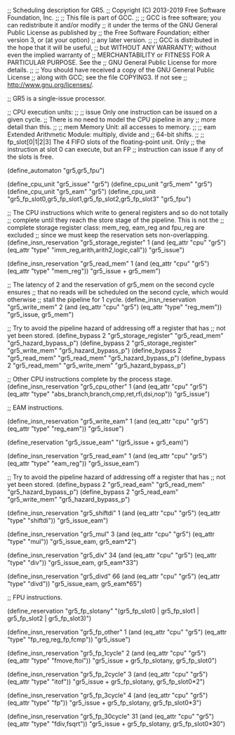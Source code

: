 ;; Scheduling description for GR5.
;; Copyright (C) 2013-2019 Free Software Foundation, Inc.
;;
;; This file is part of GCC.
;;
;; GCC is free software; you can redistribute it and/or modify
;; it under the terms of the GNU General Public License as published by
;; the Free Software Foundation; either version 3, or (at your option)
;; any later version.
;;
;; GCC is distributed in the hope that it will be useful,
;; but WITHOUT ANY WARRANTY; without even the implied warranty of
;; MERCHANTABILITY or FITNESS FOR A PARTICULAR PURPOSE.  See the
;; GNU General Public License for more details.
;;
;; You should have received a copy of the GNU General Public License
;; along with GCC; see the file COPYING3.  If not see
;; <http://www.gnu.org/licenses/>.

;; GR5 is a single-issue processor.

;; CPU execution units:
;;
;; issue                  Only one instruction can be issued on a given cycle.
;;                        There is no need to model the CPU pipeline in any
;;                        more detail than this.
;;
;; mem                    Memory Unit: all accesses to memory.
;;
;; eam                    Extended Arithmetic Module: multiply, divide and
;;                        64-bit shifts.
;;
;; fp_slot[0|1|2|3]       The 4 FIFO slots of the floating-point unit.  Only
;;                        the instruction at slot 0 can execute, but an FP
;;                        instruction can issue if any of the slots is free.

(define_automaton "gr5,gr5_fpu")

(define_cpu_unit "gr5_issue" "gr5")
(define_cpu_unit "gr5_mem" "gr5")
(define_cpu_unit "gr5_eam" "gr5")
(define_cpu_unit "gr5_fp_slot0,gr5_fp_slot1,gr5_fp_slot2,gr5_fp_slot3" "gr5_fpu")

;; The CPU instructions which write to general registers and so do not totally
;; complete until they reach the store stage of the pipeline.  This is not the
;; complete storage register class: mem_reg, eam_reg and fpu_reg are excluded
;; since we must keep the reservation sets non-overlapping.
(define_insn_reservation "gr5_storage_register" 1
  (and (eq_attr "cpu" "gr5")
       (eq_attr "type" "imm_reg,arith,arith2,logic,call"))
  "gr5_issue")

(define_insn_reservation "gr5_read_mem" 1
  (and (eq_attr "cpu" "gr5")
       (eq_attr "type" "mem_reg"))
  "gr5_issue + gr5_mem")

;; The latency of 2 and the reservation of gr5_mem on the second cycle ensures
;; that no reads will be scheduled on the second cycle, which would otherwise
;; stall the pipeline for 1 cycle.
(define_insn_reservation "gr5_write_mem" 2
  (and (eq_attr "cpu" "gr5")
       (eq_attr "type" "reg_mem"))
  "gr5_issue, gr5_mem")

;; Try to avoid the pipeline hazard of addressing off a register that has
;; not yet been stored.
(define_bypass 2 "gr5_storage_register" "gr5_read_mem"   "gr5_hazard_bypass_p")
(define_bypass 2 "gr5_storage_register" "gr5_write_mem"  "gr5_hazard_bypass_p")
(define_bypass 2 "gr5_read_mem"         "gr5_read_mem"   "gr5_hazard_bypass_p")
(define_bypass 2 "gr5_read_mem"         "gr5_write_mem"  "gr5_hazard_bypass_p")

;; Other CPU instructions complete by the process stage.
(define_insn_reservation "gr5_cpu_other" 1
  (and (eq_attr "cpu" "gr5")
       (eq_attr "type" "abs_branch,branch,cmp,ret,rfi,dsi,nop"))
  "gr5_issue")

;; EAM instructions.

(define_insn_reservation "gr5_write_eam" 1
  (and (eq_attr "cpu" "gr5")
       (eq_attr "type" "reg_eam"))
  "gr5_issue")

(define_reservation "gr5_issue_eam" "(gr5_issue + gr5_eam)")

(define_insn_reservation "gr5_read_eam" 1
  (and (eq_attr "cpu" "gr5")
       (eq_attr "type" "eam_reg"))
  "gr5_issue_eam")

;; Try to avoid the pipeline hazard of addressing off a register that has
;; not yet been stored.
(define_bypass 2 "gr5_read_eam" "gr5_read_mem"  "gr5_hazard_bypass_p")
(define_bypass 2 "gr5_read_eam" "gr5_write_mem" "gr5_hazard_bypass_p")

(define_insn_reservation "gr5_shiftdi" 1
  (and (eq_attr "cpu" "gr5")
       (eq_attr "type" "shiftdi"))
  "gr5_issue_eam")

(define_insn_reservation "gr5_mul" 3
  (and (eq_attr "cpu" "gr5")
       (eq_attr "type" "mul"))
  "gr5_issue_eam, gr5_eam*2")

(define_insn_reservation "gr5_div" 34
  (and (eq_attr "cpu" "gr5")
       (eq_attr "type" "div"))
  "gr5_issue_eam, gr5_eam*33")

(define_insn_reservation "gr5_divd" 66
  (and (eq_attr "cpu" "gr5")
       (eq_attr "type" "divd"))
  "gr5_issue_eam, gr5_eam*65")

;; FPU instructions.

(define_reservation "gr5_fp_slotany" "(gr5_fp_slot0 | gr5_fp_slot1 | gr5_fp_slot2 | gr5_fp_slot3)")

(define_insn_reservation "gr5_fp_other" 1
  (and (eq_attr "cpu" "gr5")
       (eq_attr "type" "fp_reg,reg_fp,fcmp"))
  "gr5_issue")

(define_insn_reservation "gr5_fp_1cycle" 2
  (and (eq_attr "cpu" "gr5")
       (eq_attr "type" "fmove,ftoi"))
  "gr5_issue + gr5_fp_slotany, gr5_fp_slot0")

(define_insn_reservation "gr5_fp_2cycle" 3
  (and (eq_attr "cpu" "gr5")
       (eq_attr "type" "itof"))
  "gr5_issue + gr5_fp_slotany, gr5_fp_slot0*2")

(define_insn_reservation "gr5_fp_3cycle" 4
  (and (eq_attr "cpu" "gr5")
       (eq_attr "type" "fp"))
  "gr5_issue + gr5_fp_slotany, gr5_fp_slot0*3")

(define_insn_reservation "gr5_fp_30cycle" 31
  (and (eq_attr "cpu" "gr5")
       (eq_attr "type" "fdiv,fsqrt"))
  "gr5_issue + gr5_fp_slotany, gr5_fp_slot0*30")
